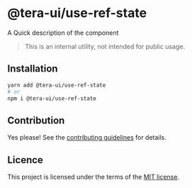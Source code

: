 # @tera-ui/use-ref-state

A Quick description of the component

> This is an internal utility, not intended for public usage.

## Installation

```sh
yarn add @tera-ui/use-ref-state
# or
npm i @tera-ui/use-ref-state
```

## Contribution

Yes please! See the
[contributing guidelines](https://github.com/hieumau12/tera-ui/blob/master/CONTRIBUTING.md)
for details.

## Licence

This project is licensed under the terms of the
[MIT license](https://github.com/hieumau12/tera-ui/blob/master/LICENSE).
